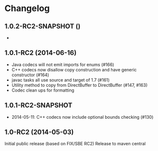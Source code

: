 # Changelog

## 1.0.2-RC2-SNAPSHOT ()

*

## 1.0.1-RC2 (2014-06-16)

* Java codecs will not emit imports for enums (#166)
* C++ codecs now disallow copy construction and have generic constructor (#164)
* javac tasks all use source and target of 1.7 (#161)
* Utility method to copy from DirectBuffer to DirectBuffer (#147, #163)
* Codec clean ups for formatting

## 1.0.1-RC2-SNAPSHOT

* 2014-05-11: C++ codecs now include optional bounds checking (#130)

## 1.0-RC2 (2014-05-03)

Initial public release (based on FIX/SBE RC2)
Release to maven central
